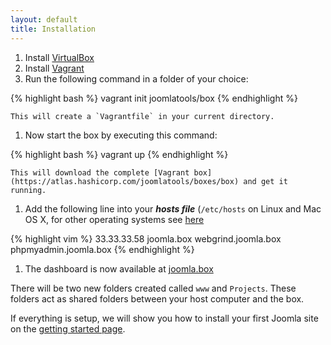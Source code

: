 ```yaml
---
layout: default
title: Installation
---
```


1. Install [VirtualBox](https://www.virtualbox.org/wiki/Downloads)
1. Install [Vagrant](https://www.vagrantup.com/downloads.html)
1. Run the following command in a folder of your choice:

{% highlight bash %}
vagrant init joomlatools/box
{% endhighlight %}

    This will create a `Vagrantfile` in your current directory.

1. Now start the box by executing this command:

{% highlight bash %}
vagrant up
{% endhighlight %}

    This will download the complete [Vagrant box](https://atlas.hashicorp.com/joomlatools/boxes/box) and get it running.

1. Add the following line into your ***hosts file*** (`/etc/hosts` on Linux and Mac OS X, for other operating systems see [here][1]

{% highlight vim %}
33.33.33.58 joomla.box webgrind.joomla.box phpmyadmin.joomla.box
{% endhighlight %}

1. The dashboard is now available at [joomla.box](http://joomla.box)

There will be two new folders created called `www` and `Projects`. These folders act as shared folders between your host computer and the box.

If everything is setup, we will show you how to install your first Joomla site on the [getting started page](2-getting-started.html).

   [1]: http://en.wikipedia.org/wiki/Hosts_(file)#Location_in_the_file_system
